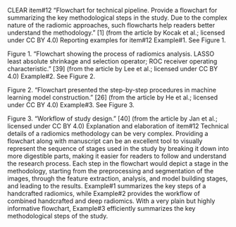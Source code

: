 


CLEAR item#12
“Flowchart for technical pipeline. Provide a flowchart for summarizing the key methodological steps in the study. Due to the complex nature of the radiomic approaches, such flowcharts help readers better understand the methodology.” [1] (from the article by Kocak et al.; licensed under CC BY 4.0)
Reporting examples for item#12
Example#1. See Figure 1.
 
Figure 1. “Flowchart showing the process of radiomics analysis. LASSO least absolute shrinkage and selection operator; ROC receiver operating characteristic.” [39] (from the article by Lee et al.; licensed under CC BY 4.0)
Example#2. See Figure 2.
 
Figure 2. “Flowchart presented the step-by-step procedures in machine learning model construction.” [26] (from the article by He et al.; licensed under CC BY 4.0)
Example#3. See Figure 3.
 
Figure 3. “Workflow of study design.” [40] (from the article by Jan et al.; licensed under CC BY 4.0)
Explanation and elaboration of item#12 
Technical details of a radiomics methodology can be very complex. Providing a flowchart along with manuscript can be an excellent tool to visually represent the sequence of stages used in the study by breaking it down into more digestible parts, making it easier for readers to follow and understand the research process. Each step in the flowchart would depict a stage in the methodology, starting from the preprocessing and segmentation of the images, through the feature extraction, analysis, and model building stages, and leading to the results. Example#1 summarizes the key steps of a handcrafted radiomics, while Example#2 provides the workflow of combined handcrafted and deep radiomics. With a very plain but highly informative flowchart, Example#3 efficiently summarizes the key methodological steps of the study.

